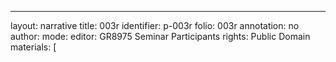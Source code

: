 ---
layout: narrative
title: 003r
identifier: p-003r
folio: 003r
annotation: no
author:
mode: 
editor: GR8975 Seminar Participants
rights: Public Domain
materials: [